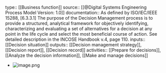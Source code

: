 type:: [[Business function]]
source:: [[@Digital Systems Engineering Process Model Version: 1.0]]
documentation:: As defined by ISO/IEC/IEEE 15288, [6.3.3.1] The purpose of the Decision Management process is to provide a structured, analytical framework for objectively identifying, characterizing and evaluating a set of alternatives for a decision at any point in the life cycle and select the most beneficial course of action.  See detailed description in the INCOSE Handbook v.4, page 110.
inputs:: [[Decision situation]]
outputs:: [[Decision management strategy]], [[Decision report]], [[Decision record]]
activities:: [[Prepare for decisions]], [[Analyze the decision information]], [[Make and manage decisions]]

- ![image.png](../assets/image_1689495563045_0.png)